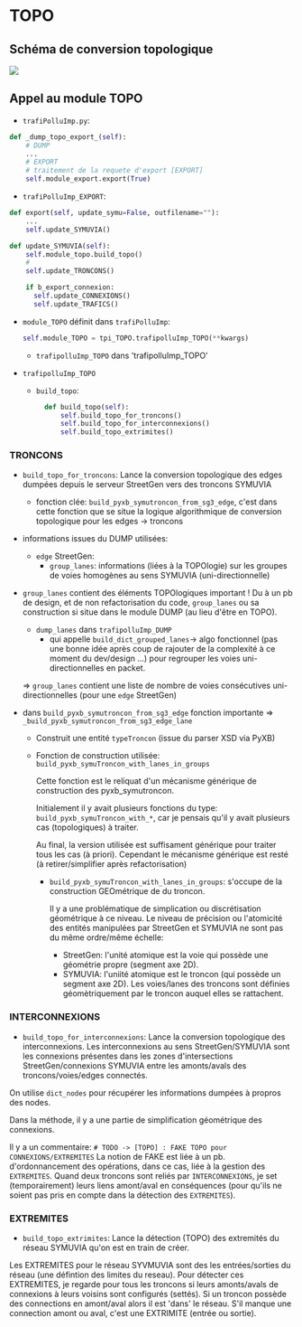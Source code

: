 # TOPO

## Schéma de conversion topologique

![](data/TOPO_conversion_streetgen_symuvia_without_alpha.png)

## Appel au module TOPO
- `trafiPolluImp.py`:
```python
def _dump_topo_export_(self):
    # DUMP
    ...
    # EXPORT
    # traitement de la requete d'export [EXPORT]
    self.module_export.export(True)
```

- `trafiPolluImp_EXPORT`:
```python
def export(self, update_symu=False, outfilename=""):
    ...
    self.update_SYMUVIA()
```
```python
def update_SYMUVIA(self):
    self.module_topo.build_topo()
    #
    self.update_TRONCONS()

    if b_export_connexion:
      self.update_CONNEXIONS()
      self.update_TRAFICS()
```
  - `module_TOPO` définit dans `trafiPolluImp`:
    ```python
    self.module_TOPO = tpi_TOPO.trafipolluImp_TOPO(**kwargs)
    ```
    - `trafipolluImp_TOPO` dans 'trafipolluImp_TOPO'

- `trafipolluImp_TOPO`
  - `build_topo`:
    ```python
      def build_topo(self):
          self.build_topo_for_troncons()
          self.build_topo_for_interconnexions()
          self.build_topo_extrimites()
    ```

### TRONCONS

  - `build_topo_for_troncons`: Lance la conversion topologique des edges dumpées depuis le serveur StreetGen vers des troncons SYMUVIA
    - fonction clée: `build_pyxb_symutroncon_from_sg3_edge`, c'est dans cette fonction que se situe la logique algorithmique de conversion topologique pour les edges -> troncons
  - informations issues du DUMP utilisées:
    - `edge` StreetGen:
      - `group_lanes`: informations (liées à la TOPOlogie) sur les groupes de voies homogènes au sens SYMUVIA (uni-directionnelle)

  - `group_lanes` contient des éléments TOPOlogiques important !
  Du à un pb de design, et de non refactorisation du code,
  `group_lanes` ou sa construction si situe dans le module DUMP (au lieu d'être en TOPO).
    - `dump_lanes` dans `trafipolluImp_DUMP`
      - qui appelle `build_dict_grouped_lanes`-> algo fonctionnel (pas une bonne idée après coup de rajouter de la complexité à ce moment du dev/design ...) pour regrouper les voies uni-directionnelles en packet.

    => `group_lanes` contient une liste de nombre de voies consécutives uni-directionnelles (pour une `edge` StreetGen)

  - dans `build_pyxb_symutroncon_from_sg3_edge` fonction importante => `_build_pyxb_symutroncon_from_sg3_edge_lane`
    - Construit une entité `typeTroncon` (issue du parser XSD via PyXB)
    - Fonction de construction utilisée: `build_pyxb_symuTroncon_with_lanes_in_groups`

      Cette fonction est le reliquat d'un mécanisme générique de construction des pyxb_symutroncon.

      Initialement il y avait plusieurs fonctions du type: `build_pyxb_symuTroncon_with_*`, car je pensais qu'il y avait plusieurs cas (topologiques) à traiter.

      Au final, la version utilisée est suffisament générique pour traiter tous les cas (à priori). Cependant le mécanisme générique est resté (à retirer/simplifier après refactorisation)
        - `build_pyxb_symuTroncon_with_lanes_in_groups`: s'occupe de la construction GEOmétrique de du troncon.

          Il y a une problématique de simplication ou discrétisation géométrique à ce niveau. Le niveau de précision ou l'atomicité des entités manipulées par StreetGen et SYMUVIA ne sont pas du même ordre/même échelle:
          - StreetGen: l'unité atomique est la voie qui possède une géométrie propre (segment axe 2D).
          - SYMUVIA: l'uniité atomique est le troncon (qui possède un segment axe 2D). Les voies/lanes des troncons sont définies géomètriquement par le troncon auquel elles se rattachent.

### INTERCONNEXIONS

- `build_topo_for_interconnexions`: Lance la conversion topologique des interconnexions. Les interconnexions au sens StreetGen/SYMUVIA sont les connexions présentes dans les zones d'intersections StreetGen/connexions SYMUVIA entre les amonts/avals des troncons/voies/edges connectés.

On utilise `dict_nodes` pour récupérer les informations dumpées à propros des nodes.

Dans la méthode, il y a une partie de simplification géométrique des connexions.

Il y a un commentaire: `# TODO -> [TOPO] : FAKE TOPO pour CONNEXIONS/EXTREMITES`
La notion de FAKE est liée à un pb. d'ordonnancement des opérations, dans ce cas, liée à la gestion des `EXTREMITES`.
Quand deux troncons sont reliés par `INTERCONNEXIONS`,
je set (temporairement) leurs liens amont/aval en conséquences (pour qu'ils ne soient pas pris en compte dans la détection des `EXTREMITES`).

### EXTREMITES

- `build_topo_extrimites`: Lance la détection (TOPO) des extremités du réseau SYMUVIA qu'on est en train de créer.

Les EXTREMITES pour le réseau SYVMUVIA sont des les entrées/sorties du réseau (une défintion des limites du reseau).
Pour détecter ces EXTREMITES, je regarde pour tous les troncons si leurs amonts/avals de connexions à leurs voisins sont configurés (settés).
Si un troncon possède des connections en amont/aval alors il est 'dans' le réseau.
S'il manque une connection amont ou aval, c'est une EXTRIMITE (entrée ou sortie).
